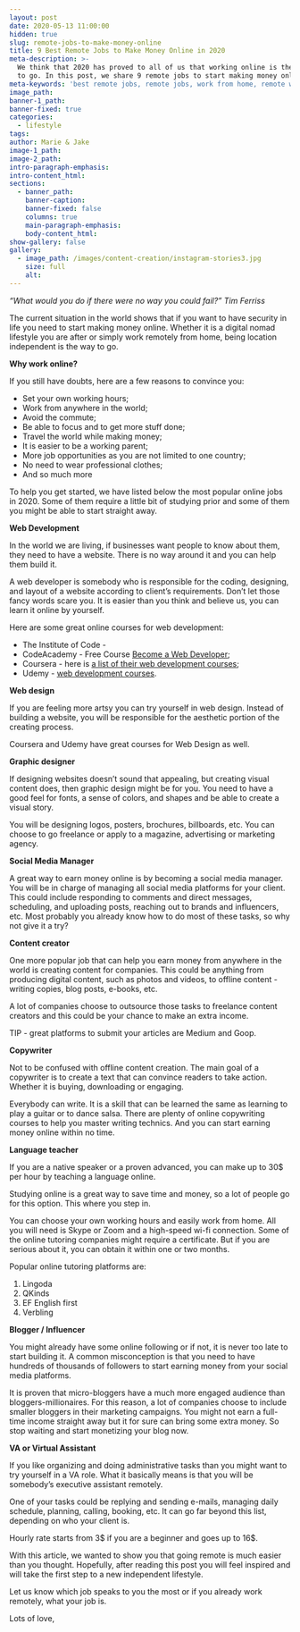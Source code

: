 ```yaml
---
layout: post
date: 2020-05-13 11:00:00
hidden: true
slug: remote-jobs-to-make-money-online
title: 9 Best Remote Jobs to Make Money Online in 2020
meta-description: >-
  We think that 2020 has proved to all of us that working online is the best way
  to go. In this post, we share 9 remote jobs to start making money online.
meta-keywords: 'best remote jobs, remote jobs, work from home, remote work'
image_path:
banner-1_path:
banner-fixed: true
categories:
  - lifestyle
tags:
author: Marie & Jake
image-1_path:
image-2_path:
intro-paragraph-emphasis:
intro-content_html:
sections:
  - banner_path:
    banner-caption:
    banner-fixed: false
    columns: true
    main-paragraph-emphasis:
    body-content_html:
show-gallery: false
gallery:
  - image_path: /images/content-creation/instagram-stories3.jpg
    size: full
    alt:
---
```


*“What would you do if there were no way you could fail?” Tim Ferriss*

The current situation in the world shows that if you want to have security in life you need to start making money online. Whether it is a digital nomad lifestyle you are after or simply work remotely from home, being location independent is the way to go.&nbsp;

**Why work online?**

If you still have doubts, here are a few reasons to convince you:

* Set your own working hours;
* Work from anywhere in the world;
* Avoid the commute;
* Be able to focus and to get more stuff done;&nbsp;
* Travel the world while making money;
* It is easier to be a working parent;
* More job opportunities as you are not limited to one country;
* No need to wear professional clothes;
* And so much more

To help you get started, we have listed below the most popular online jobs in 2020. Some of them require a little bit of studying prior and some of them you might be able to start straight away.&nbsp;

**Web Development**

In the world we are living, if businesses want people to know about them, they need to have a website. There is no way around it and you can help them build it.

A web developer is somebody who is responsible for the coding, designing, and layout of a website according to client’s requirements. Don’t let those fancy words scare you. It is easier than you think and believe us, you can learn it online by yourself.&nbsp;

Here are some great online courses for web development:

* The Institute of Code -&nbsp;
* CodeAcademy - Free Course [<u>Become a Web Developer</u>](https://www.codecademy.com/learn/paths/web-development);
* Coursera - here is [<u>a list of their web development courses</u>](https://www.coursera.org/search?query=web%20development&amp;utm_source=gg&amp;utm_medium=sem&amp;utm_content=09-ScienceofWellBeing-ROW&amp;campaignid=9722859275&amp;adgroupid=100391762620&amp;device=c&amp;keyword=coursera%20popular%20courses&amp;matchtype=b&amp;network=g&amp;devicemodel=&amp;adpostion=&amp;creativeid=427863036718&amp;hide_mobile_promo=&amp;gclid=Cj0KCQjw1Iv0BRDaARIsAGTWD1uxJhf6xiEqcrg3TuyRXdZoJXXviXAyNGfgkIQzOQrfnT0gixEaIgUaAq8UEALw_wcB&amp;indices%5Bprod_all_products_term_optimization%5D%5BrefinementList%5D%5BallLanguages%5D%5B0%5D=English&amp;indices%5Bprod_all_products_term_optimization%5D%5BrefinementList%5D%5BproductDifficultyLevel%5D%5B0%5D=Beginner&amp;indices%5Bprod_all_products_term_optimization%5D%5Bpage%5D=1&amp;indices%5Bprod_all_products_term_optimization%5D%5Bconfigure%5D%5BclickAnalytics%5D=true&amp;indices%5Bprod_all_products_term_optimization%5D%5Bconfigure%5D%5BruleContexts%5D%5B0%5D=en&amp;indices%5Bprod_all_products_term_optimization%5D%5Bconfigure%5D%5BhitsPerPage%5D=10&amp;configure%5BclickAnalytics%5D=true);
* Udemy - [<u>web development courses</u>](https://www.udemy.com/courses/development/web-development/?search-query=web+development).

**Web design**

If you are feeling more artsy you can try yourself in web design. Instead of building a website, you will be responsible for the aesthetic portion of the creating process.

Coursera and Udemy have great courses for Web Design as well.

**Graphic designer**

If designing websites doesn’t sound that appealing, but creating visual content does, then graphic design might be for you. You need to have a good feel for fonts, a sense of colors, and shapes and be able to create a visual story.&nbsp;

You will be designing logos, posters, brochures, billboards, etc. You can choose to go freelance or apply to a magazine, advertising or marketing agency.

**Social Media Manager**

A great way to earn money online is by becoming a social media manager. You will be in charge of managing all social media platforms for your client. This could include responding to comments and direct messages, scheduling, and uploading posts, reaching out to brands and influencers, etc. Most probably you already know how to do most of these tasks, so why not give it a try?

**Content creator**

One more popular job that can help you earn money from anywhere in the world is creating content for companies. This could be anything from producing digital content, such as photos and videos, to offline content - writing copies, blog posts, e-books, etc.&nbsp;

A lot of companies choose to outsource those tasks to freelance content creators and this could be your chance to make an extra income.&nbsp;

TIP - great platforms to submit your articles are Medium and Goop.

**Copywriter&nbsp;**

Not to be confused with offline content creation. The main goal of a copywriter is to create a text that can convince readers to take action. Whether it is buying, downloading or engaging.

Everybody can write. It is a skill that can be learned the same as learning to play a guitar or to dance salsa. There are plenty of online copywriting courses to help you master writing technics. And you can start earning money online within no time.&nbsp;

**Language teacher**

If you are a native speaker or a proven advanced, you can make up to 30$ per hour by teaching a language online.

Studying online is a great way to save time and money, so a lot of people go for this option. This where you step in.&nbsp;

You can choose your own working hours and easily work from home. All you will need is Skype or Zoom and a high-speed wi-fi connection. Some of the online tutoring companies might require a certificate. But if you are serious about it, you can obtain it within one or two months.&nbsp;

Popular online tutoring platforms are:

1. Lingoda
2. QKinds
3. EF English first
4. Verbling

**Blogger / Influencer&nbsp;**

You might already have some online following or if not, it is never too late to start building it. A common misconception is that you need to have hundreds of thousands of followers to start earning money from your social media platforms.&nbsp;

It is proven that micro-bloggers have a much more engaged audience than bloggers-millionaires. For this reason, a lot of companies choose to include smaller bloggers in their marketing campaigns. You might not earn a full-time income straight away but it for sure can bring some extra money. So stop waiting and start monetizing your blog now.&nbsp;

**VA or Virtual Assistant**

If you like organizing and doing administrative tasks than you might want to try yourself in a VA role. What it basically means is that you will be somebody’s executive assistant remotely.

One of your tasks could be replying and sending e-mails, managing daily schedule, planning, calling, booking, etc. It can go far beyond this list, depending on who your client is.

Hourly rate starts from 3$ if you are a beginner and goes up to 16$.

With this article, we wanted to show you that going remote is much easier than you thought. Hopefully, after reading this post you will feel inspired and will take the first step to a new independent lifestyle.

Let us know which job speaks to you the most or if you already work remotely, what your job is.

Lots of love,